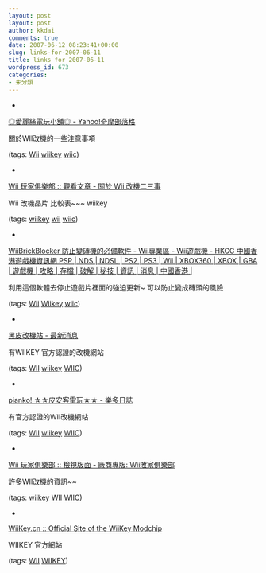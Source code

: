 ```yaml
---
layout: post
layout: post
author: kkdai
comments: true
date: 2007-06-12 08:23:41+00:00
slug: links-for-2007-06-11
title: links for 2007-06-11
wordpress_id: 673
categories:
- 未分類
---
```



	
  * 
		

[◎愛麗絲電玩小舖◎ - Yahoo!奇摩部落格](http://tw.myblog.yahoo.com/okla917/)


		

關於WII改機的一些注意事項


		

(tags: [Wii](http://del.icio.us/kkdai/Wii) [wiikey](http://del.icio.us/kkdai/wiikey) [wiic](http://del.icio.us/kkdai/wiic))


	

	
  * 
		

[Wii 玩家俱樂部 :: 觀看文章 - 關於 Wii 改機二三事](http://www.wii.club.tw/phpbb/viewtopic.php?t=601)


		

Wii 改機晶片 比較表~~~ wiikey


		

(tags: [wiikey](http://del.icio.us/kkdai/wiikey) [wii](http://del.icio.us/kkdai/wii) [wiic](http://del.icio.us/kkdai/wiic))


	

	
  * 
		

[WiiBrickBlocker 防止變磚機的必備軟件 - Wii專業區 - Wii遊戲機 - HKCC 中國香港遊戲機資訊網 PSP | NDS | NDSL | PS2 | PS3 | Wii | XBOX360 | XBOX | GBA | 遊戲機 | 攻略 | 存檔 | 破解 | 秘技 | 資訊 | 消息 | 中國香港 |](http://www.hacken.cc/bbs/viewthread.php?tid=152958&extra=page%3D1)


		

利用這個軟體去停止遊戲片裡面的強迫更新~ 可以防止變成磚頭的風險


		

(tags: [Wii](http://del.icio.us/kkdai/Wii) [Wiikey](http://del.icio.us/kkdai/Wiikey) [wiic](http://del.icio.us/kkdai/wiic))


	

	
  * 
		

[黑皮改機站 - 最新消息](http://www.happytvgame.com/modules/newschina/)


		

有WIIKEY 官方認證的改機網站


		

(tags: [WII](http://del.icio.us/kkdai/WII) [wiikey](http://del.icio.us/kkdai/wiikey) [WIIC](http://del.icio.us/kkdai/WIIC))


	

	
  * 
		

[pianko! ☆☆皮安客電玩☆☆ - 樂多日誌](http://blog.roodo.com/pianko)


		

有官方認證的WII改機網站


		

(tags: [WII](http://del.icio.us/kkdai/WII) [wiikey](http://del.icio.us/kkdai/wiikey) [WIIC](http://del.icio.us/kkdai/WIIC))


	

	
  * 
		

[Wii 玩家俱樂部 :: 檢視版面 - 廠商專版: Wii敗家俱樂部](http://www.wii.club.tw/phpbb/viewforum.php?f=15)


		

許多WII改機的資訊~~


		

(tags: [wiikey](http://del.icio.us/kkdai/wiikey) [WII](http://del.icio.us/kkdai/WII) [WIIC](http://del.icio.us/kkdai/WIIC))


	

	
  * 
		

[WiiKey.cn :: Official Site of the WiiKey Modchip](http://www.wiikey.cn/index.html)


		

WIIKEY 官方網站


		

(tags: [WII](http://del.icio.us/kkdai/WII) [WIIKEY](http://del.icio.us/kkdai/WIIKEY))


	


